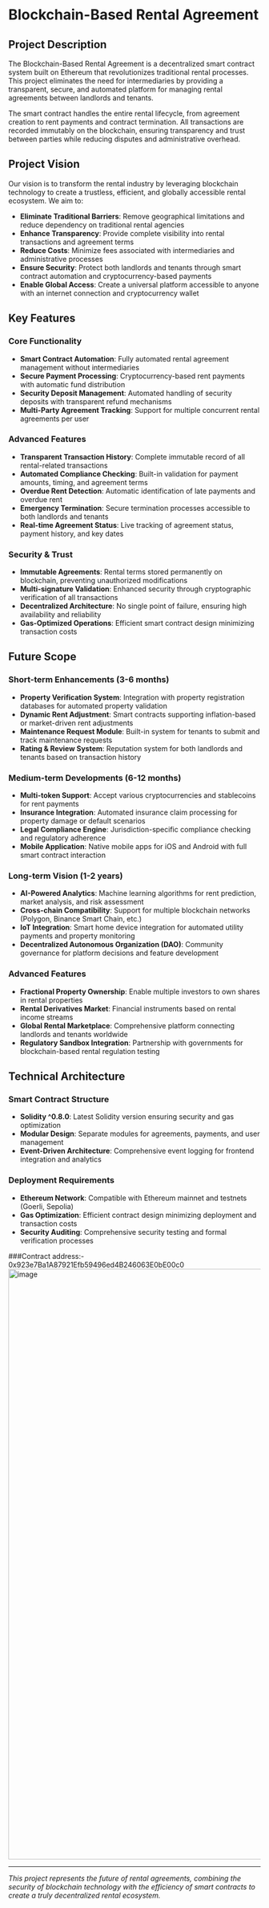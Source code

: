# Blockchain-Based Rental Agreement

## Project Description

The Blockchain-Based Rental Agreement is a decentralized smart contract system built on Ethereum that revolutionizes traditional rental processes. This project eliminates the need for intermediaries by providing a transparent, secure, and automated platform for managing rental agreements between landlords and tenants.

The smart contract handles the entire rental lifecycle, from agreement creation to rent payments and contract termination. All transactions are recorded immutably on the blockchain, ensuring transparency and trust between parties while reducing disputes and administrative overhead.

## Project Vision

Our vision is to transform the rental industry by leveraging blockchain technology to create a trustless, efficient, and globally accessible rental ecosystem. We aim to:

- **Eliminate Traditional Barriers**: Remove geographical limitations and reduce dependency on traditional rental agencies
- **Enhance Transparency**: Provide complete visibility into rental transactions and agreement terms
- **Reduce Costs**: Minimize fees associated with intermediaries and administrative processes
- **Ensure Security**: Protect both landlords and tenants through smart contract automation and cryptocurrency-based payments
- **Enable Global Access**: Create a universal platform accessible to anyone with an internet connection and cryptocurrency wallet

## Key Features

### Core Functionality
- **Smart Contract Automation**: Fully automated rental agreement management without intermediaries
- **Secure Payment Processing**: Cryptocurrency-based rent payments with automatic fund distribution
- **Security Deposit Management**: Automated handling of security deposits with transparent refund mechanisms
- **Multi-Party Agreement Tracking**: Support for multiple concurrent rental agreements per user

### Advanced Features
- **Transparent Transaction History**: Complete immutable record of all rental-related transactions
- **Automated Compliance Checking**: Built-in validation for payment amounts, timing, and agreement terms
- **Overdue Rent Detection**: Automatic identification of late payments and overdue rent
- **Emergency Termination**: Secure termination processes accessible to both landlords and tenants
- **Real-time Agreement Status**: Live tracking of agreement status, payment history, and key dates

### Security & Trust
- **Immutable Agreements**: Rental terms stored permanently on blockchain, preventing unauthorized modifications
- **Multi-signature Validation**: Enhanced security through cryptographic verification of all transactions
- **Decentralized Architecture**: No single point of failure, ensuring high availability and reliability
- **Gas-Optimized Operations**: Efficient smart contract design minimizing transaction costs

## Future Scope

### Short-term Enhancements (3-6 months)
- **Property Verification System**: Integration with property registration databases for automated property validation
- **Dynamic Rent Adjustment**: Smart contracts supporting inflation-based or market-driven rent adjustments
- **Maintenance Request Module**: Built-in system for tenants to submit and track maintenance requests
- **Rating & Review System**: Reputation system for both landlords and tenants based on transaction history

### Medium-term Developments (6-12 months)
- **Multi-token Support**: Accept various cryptocurrencies and stablecoins for rent payments
- **Insurance Integration**: Automated insurance claim processing for property damage or default scenarios
- **Legal Compliance Engine**: Jurisdiction-specific compliance checking and regulatory adherence
- **Mobile Application**: Native mobile apps for iOS and Android with full smart contract interaction

### Long-term Vision (1-2 years)
- **AI-Powered Analytics**: Machine learning algorithms for rent prediction, market analysis, and risk assessment
- **Cross-chain Compatibility**: Support for multiple blockchain networks (Polygon, Binance Smart Chain, etc.)
- **IoT Integration**: Smart home device integration for automated utility payments and property monitoring
- **Decentralized Autonomous Organization (DAO)**: Community governance for platform decisions and feature development

### Advanced Features
- **Fractional Property Ownership**: Enable multiple investors to own shares in rental properties
- **Rental Derivatives Market**: Financial instruments based on rental income streams
- **Global Rental Marketplace**: Comprehensive platform connecting landlords and tenants worldwide
- **Regulatory Sandbox Integration**: Partnership with governments for blockchain-based rental regulation testing

## Technical Architecture

### Smart Contract Structure
- **Solidity ^0.8.0**: Latest Solidity version ensuring security and gas optimization
- **Modular Design**: Separate modules for agreements, payments, and user management
- **Event-Driven Architecture**: Comprehensive event logging for frontend integration and analytics

### Deployment Requirements
- **Ethereum Network**: Compatible with Ethereum mainnet and testnets (Goerli, Sepolia)
- **Gas Optimization**: Efficient contract design minimizing deployment and transaction costs
- **Security Auditing**: Comprehensive security testing and formal verification processes

###Contract address:- 0x923e7Ba1A87921Efb59496ed4B246063E0bE00c0
<img width="2750" height="1176" alt="image" src="https://github.com/user-attachments/assets/a561c754-8242-4d55-90de-b81b75636b8c" />


---

*This project represents the future of rental agreements, combining the security of blockchain technology with the efficiency of smart contracts to create a truly decentralized rental ecosystem.*
